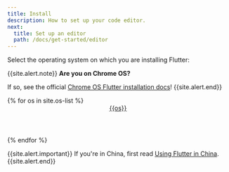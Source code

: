 ```yaml
---
title: Install
description: How to set up your code editor.
next:
  title: Set up an editor
  path: /docs/get-started/editor
---
```


Select the operating system on which you are installing Flutter:

{{site.alert.note}}
  **Are you on Chrome OS?**

  If so, see the official [Chrome OS Flutter installation docs][]!
{{site.alert.end}}

<div class="card-deck mb-8">
{% for os in site.os-list %}
  <a class="card" href="/docs/get-started/install/{{os | downcase}}">
    <div class="card-body">
      <header class="card-title text-center m-0">
        {{os}}
        <i class="fab fa-{{os | downcase}}"></i>
      </header>
    </div>
  </a>
{% endfor %}
</div>

{{site.alert.important}}
  If you're in China, first read [Using Flutter in China][].
{{site.alert.end}}

[Chrome OS Flutter installation docs]: /docs/get-started/install/chromeos
[Using Flutter in China]: /community/china
